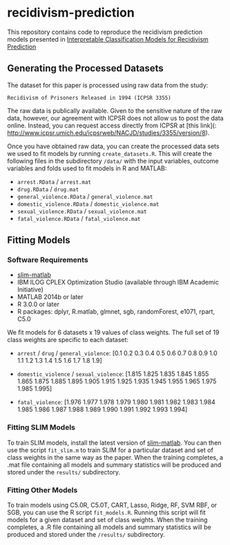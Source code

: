 # recidivism-prediction

This repository contains code to reproduce the recidivism prediction models presented in [Interpretable Classification Models for Recidivism Prediction](http://arxiv.org/abs/1503.07810)

## Generating the Processed Datasets

The dataset for this paper is processed using raw data from the study:

`Recidivism of Prisoners Released in 1994 (ICPSR 3355)`

The raw data is publically available. Given to the sensitive nature of the raw data, however, our agreement with ICPSR does not allow us to post the data online. Instead, you can request access directly from ICPSR at [this link](:
http://www.icpsr.umich.edu/icpsrweb/NACJD/studies/3355/version/8). 

Once you have obtained raw data, you can create the processed data sets we used to fit models by running `create_datasets.R`. This will create the following files in the subdirectory `/data/`  with the input variables, outcome variables and folds used to fit models in R and MATLAB:

- `arrest.RData` / `arrest.mat`
- `drug.RData` / `drug.mat`
- `general_violence.RData` / `general_violence.mat`
- `domestic_violence.RData` / `domestic_violence.mat`
- `sexual_violence.RData` / `sexual_violence.mat`
- `fatal_violence.RData` / `fatal_violence.mat`

## Fitting Models

### Software Requirements

- [slim-matlab](https://github.com/ustunb/slim-matlab)
- IBM ILOG CPLEX Optimization Studio (available through IBM Academic Initiative)
- MATLAB 2014b or later
- R 3.0.0 or later
- R packages: dplyr, R.matlab, glmnet, sgb, randomForest, e1071, rpart, C5.0 

We fit models for 6 datasets x 19 values of class weights. The full set of 19 class weights are specific to each dataset:

- `arrest` / `drug` / `general_violence`: [0.1 0.2 0.3 0.4 0.5 0.6 0.7 0.8 0.9 1.0 1.1 1.2 1.3 1.4 1.5 1.6 1.7 1.8 1.9]

- `domestic_violence` / `sexual_violence`: [1.815 1.825 1.835 1.845 1.855 1.865 1.875 1.885 1.895 1.905 1.915 1.925 1.935 1.945 1.955 1.965 1.975 1.985 1.995]

- `fatal_violence`: [1.976 1.977 1.978 1.979 1.980 1.981 1.982 1.983 1.984 1.985 1.986 1.987 1.988 1.989 1.990 1.991 1.992 1.993 1.994]

### Fitting SLIM Models

To train SLIM models, install the latest version of [slim-matlab](https://github.com/ustunb/slim-matlab). You can then use the script `fit_slim.m` to train SLIM for a particular dataset and set of class weights in the same way as the paper. When the training completes, a .mat file containing all models and summary statistics will be produced and stored under the `results/` subdirectory.

### Fitting Other Models

To train models using C5.0R, C5.0T, CART, Lasso, Ridge, RF, SVM RBF, or SGB, you can use the R script `fit_models.R`. Running this script will fit models for a given dataset and set of class weights. When the training completes, a .R file containing all models and summary statistics will be produced and stored under the `/results/` subdirectory.